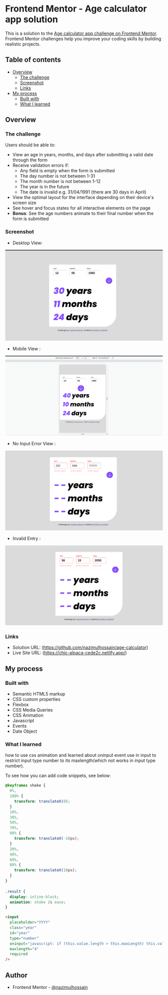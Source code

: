 # Frontend Mentor - Age calculator app solution

This is a solution to the [Age calculator app challenge on Frontend Mentor](https://www.frontendmentor.io/challenges/age-calculator-app-dF9DFFpj-Q). Frontend Mentor challenges help you improve your coding skills by building realistic projects.

## Table of contents

- [Overview](#overview)
  - [The challenge](#the-challenge)
  - [Screenshot](#screenshot)
  - [Links](#links)
- [My process](#my-process)
  - [Built with](#built-with)
  - [What I learned](#what-i-learned)

## Overview

### The challenge

Users should be able to:

- View an age in years, months, and days after submitting a valid date through the form
- Receive validation errors if:
  - Any field is empty when the form is submitted
  - The day number is not between 1-31
  - The month number is not between 1-12
  - The year is in the future
  - The date is invalid e.g. 31/04/1991 (there are 30 days in April)
- View the optimal layout for the interface depending on their device's screen size
- See hover and focus states for all interactive elements on the page
- **Bonus**: See the age numbers animate to their final number when the form is submitted

### Screenshot

- Desktop View:

![](./desktop-complete.png)

- Mobile View :

![](./mobile-view.png)

- No Input Error View :

![](./no-input-error.png)

- Invalid Entry :

![](./invalid-entry-error.png)

### Links

- Solution URL: (https://github.com/nazimulhossain/age-calculator)
- Live Site URL: (https://chic-alpaca-cede2c.netlify.app/)

## My process

### Built with

- Semantic HTML5 markup
- CSS custom properties
- Flexbox
- CSS Media Queries
- CSS Animation
- Javascript
- Events
- Date Object

### What I learned

how to use css animation and learned about oninput event use in input to restrict input type number to its maxlength(which not works in input type number).

To see how you can add code snippets, see below:

```css
@keyframes shake {
  0%,
  100% {
    transform: translateX(0);
  }
  10%,
  30%,
  50%,
  70%,
  90% {
    transform: translateX(-10px);
  }
  20%,
  40%,
  60%,
  80% {
    transform: translateX(10px);
  }
}

.result {
  display: inline-block;
  animation: shake 2s ease;
}
```

```html
<input
  placeholder="YYYY"
  class="year"
  id="year"
  type="number"
  oninput="javascript: if (this.value.length > this.maxLength) this.value = this.value.slice(0, this.maxLength);"
  maxlength="4"
  required
/>
```

## Author

- Frontend Mentor - [@nazimulhossain](https://www.frontendmentor.io/profile/nazimulhossain)
